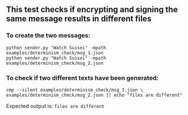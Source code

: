 ## This test checks if encrypting and signing the same message results in different files
### To create the two messages:
```
python sender.py "Watch Suisei" -mpath examples/determinism_check/msg_1.json
python sender.py "Watch Suisei" -mpath examples/determinism_check/msg_2.json
```

### To check if two different texts have been generated:
```
cmp --silent examples/determinism_check/msg_1.json \
examples/determinism_check/msg_2.json || echo "files are different"
```

Expected output is: `files are different`

